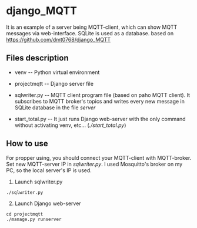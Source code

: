 # django_MQTT
It is an example of a server being MQTT-client, which can show MQTT messages via web-interface. SQLite is used as a database.
based on https://github.com/dmt0768/django_MQTT

## Files description
- venv -- Python virtual environment 

- projectmqtt -- Django server file

- sqlwriter.py -- MQTT client program file (based on paho MQTT client). It subscribes to MQTT broker's topics and writes every new message in SQLite database in the file *server*

- start_total.py -- It just runs Django web-server with the only command without activating venv, etc... (*./start_total.py*)

## How to use

For propper using, you should connect your MQTT-client with MQTT-broker. Set new MQTT-server IP in *sqlwriter.py*. I used Mosquitto's broker on my PC, so the local server's IP is used.

1) Launch sqlwriter.py

```
./sqlwriter.py
```

2) Launch Django web-server

```
cd projectmqtt
./manage.py runserver
```
